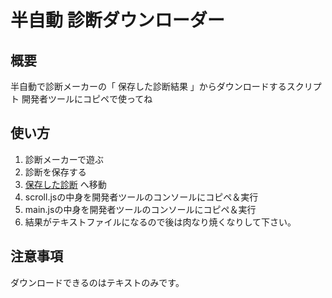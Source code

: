 # 半自動 診断ダウンローダー

## 概要

半自動で診断メーカーの「 保存した診断結果 」からダウンロードするスクリプト 開発者ツールにコピペで使ってね

## 使い方

1. 診断メーカーで遊ぶ
1. 診断を保存する
1. [保存した診断](https://shindanmaker.com/mypage/results) へ移動
1. scroll.jsの中身を開発者ツールのコンソールにコピペ＆実行
1. main.jsの中身を開発者ツールのコンソールにコピペ＆実行
1. 結果がテキストファイルになるので後は肉なり焼くなりして下さい。

## 注意事項

ダウンロードできるのはテキストのみです。
